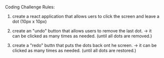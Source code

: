 Coding Challenge Rules:

1. create a react application that allows uers to click the screen and leave a dot (10px x 10px)

2. create an "undo" button that allows users to remove the last dot.
   -> it can be clicked as many times as needed. (until all dots are removed.)

3. create a "redo" buttn that puts the dots back ont he screen.
   -> it can be clicked as many times as needed. (until all dots are restored.)
